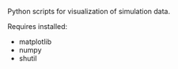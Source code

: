 Python scripts for visualization of simulation data.

Requires installed:
- matplotlib
- numpy
- shutil
